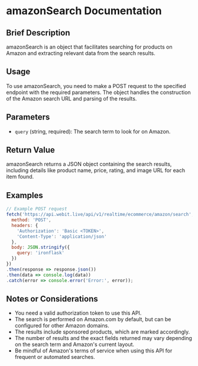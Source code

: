 # amazonSearch Documentation

## Brief Description
amazonSearch is an object that facilitates searching for products on Amazon and extracting relevant data from the search results.

## Usage
To use amazonSearch, you need to make a POST request to the specified endpoint with the required parameters. The object handles the construction of the Amazon search URL and parsing of the results.

## Parameters
- `query` (string, required): The search term to look for on Amazon.

## Return Value
amazonSearch returns a JSON object containing the search results, including details like product name, price, rating, and image URL for each item found.

## Examples

```javascript
// Example POST request
fetch('https://api.webit.live/api/v1/realtime/ecommerce/amazon/search', {
  method: 'POST',
  headers: {
    'Authorization': 'Basic <TOKEN>',
    'Content-Type': 'application/json'
  },
  body: JSON.stringify({
    query: 'ironflask'
  })
})
.then(response => response.json())
.then(data => console.log(data))
.catch(error => console.error('Error:', error));
```

## Notes or Considerations
- You need a valid authorization token to use this API.
- The search is performed on Amazon.com by default, but can be configured for other Amazon domains.
- The results include sponsored products, which are marked accordingly.
- The number of results and the exact fields returned may vary depending on the search term and Amazon's current layout.
- Be mindful of Amazon's terms of service when using this API for frequent or automated searches.